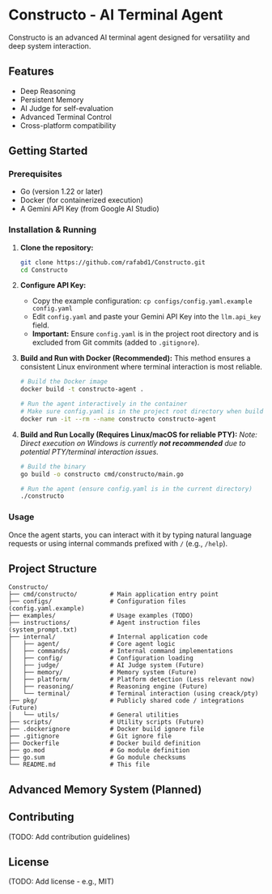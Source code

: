 # Constructo - AI Terminal Agent

Constructo is an advanced AI terminal agent designed for versatility and deep system interaction.

## Features

- Deep Reasoning
- Persistent Memory
- AI Judge for self-evaluation
- Advanced Terminal Control
- Cross-platform compatibility

## Getting Started

### Prerequisites

- Go (version 1.22 or later)
- Docker (for containerized execution)
- A Gemini API Key (from Google AI Studio)

### Installation & Running

1.  **Clone the repository:**
    ```bash
    git clone https://github.com/rafabd1/Constructo.git
    cd Constructo
    ```

2.  **Configure API Key:**
    - Copy the example configuration: `cp configs/config.yaml.example config.yaml`
    - Edit `config.yaml` and paste your Gemini API Key into the `llm.api_key` field.
    - **Important:** Ensure `config.yaml` is in the project root directory and is excluded from Git commits (added to `.gitignore`).

3.  **Build and Run with Docker (Recommended):**
    This method ensures a consistent Linux environment where terminal interaction is most reliable.
    ```bash
    # Build the Docker image
    docker build -t constructo-agent .

    # Run the agent interactively in the container
    # Make sure config.yaml is in the project root directory when building
    docker run -it --rm --name constructo constructo-agent
    ```

4.  **Build and Run Locally (Requires Linux/macOS for reliable PTY):**
    *Note: Direct execution on Windows is currently **not recommended** due to potential PTY/terminal interaction issues.*
    ```bash
    # Build the binary
    go build -o constructo cmd/constructo/main.go

    # Run the agent (ensure config.yaml is in the current directory)
    ./constructo
    ```

### Usage

Once the agent starts, you can interact with it by typing natural language requests or using internal commands prefixed with `/` (e.g., `/help`).

## Project Structure

```
Constructo/
├── cmd/constructo/         # Main application entry point
├── configs/                # Configuration files (config.yaml.example)
├── examples/               # Usage examples (TODO)
├── instructions/           # Agent instruction files (system_prompt.txt)
├── internal/               # Internal application code
│   ├── agent/              # Core agent logic
│   ├── commands/           # Internal command implementations
│   ├── config/             # Configuration loading
│   ├── judge/              # AI Judge system (Future)
│   ├── memory/             # Memory system (Future)
│   ├── platform/           # Platform detection (Less relevant now)
│   ├── reasoning/          # Reasoning engine (Future)
│   └── terminal/           # Terminal interaction (using creack/pty)
├── pkg/                    # Publicly shared code / integrations (Future)
│   └── utils/              # General utilities
├── scripts/                # Utility scripts (Future)
├── .dockerignore           # Docker build ignore file
├── .gitignore              # Git ignore file
├── Dockerfile              # Docker build definition
├── go.mod                  # Go module definition
├── go.sum                  # Go module checksums
└── README.md               # This file
```

## Advanced Memory System (Planned)

## Contributing

(TODO: Add contribution guidelines)

## License

(TODO: Add license - e.g., MIT)
